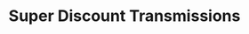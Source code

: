 ---
title: "Super Discount Transmissions"
url: /phoenix/super-discount-transmissions/
shop: car repair
---